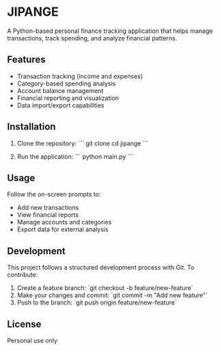 # JIPANGE
A Python-based personal finance tracking application that helps manage transactions, track spending, and analyze financial patterns.

## Features

- Transaction tracking (income and expenses)
- Category-based spending analysis
- Account balance management
- Financial reporting and visualization
- Data import/export capabilities

## Installation

1. Clone the repository:
   \`\`\`
   git clone <repository-url>
   cd jipange
   \`\`\`


2. Run the application:
   \`\`\`
   python main.py
   \`\`\`


## Usage

Follow the on-screen prompts to:
- Add new transactions
- View financial reports
- Manage accounts and categories
- Export data for external analysis

## Development

This project follows a structured development process with Git. To contribute:

1. Create a feature branch: \`git checkout -b feature/new-feature\`
2. Make your changes and commit: \`git commit -m "Add new feature"\`
3. Push to the branch: \`git push origin feature/new-feature\`

## License

Personal use only